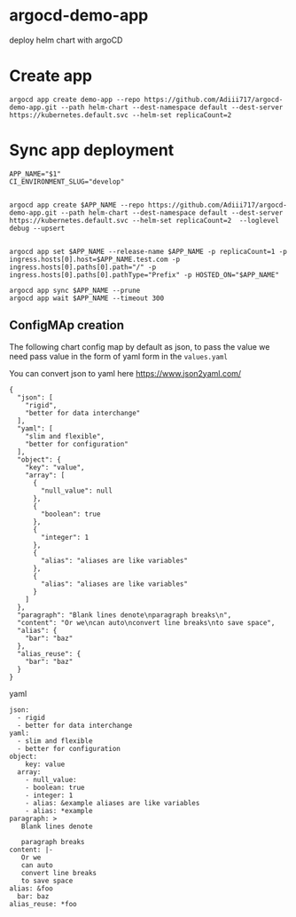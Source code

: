 # argocd-demo-app
deploy helm chart with argoCD



# Create app

```shell
argocd app create demo-app --repo https://github.com/Adiii717/argocd-demo-app.git --path helm-chart --dest-namespace default --dest-server https://kubernetes.default.svc --helm-set replicaCount=2
```

# Sync app deployment 

```shell
APP_NAME="$1"
CI_ENVIRONMENT_SLUG="develop"


argocd app create $APP_NAME --repo https://github.com/Adiii717/argocd-demo-app.git --path helm-chart --dest-namespace default --dest-server https://kubernetes.default.svc --helm-set replicaCount=2  --loglevel debug --upsert


argocd app set $APP_NAME --release-name $APP_NAME -p replicaCount=1 -p ingress.hosts[0].host=$APP_NAME.test.com -p ingress.hosts[0].paths[0].path="/" -p ingress.hosts[0].paths[0].pathType="Prefix" -p HOSTED_ON="$APP_NAME"

argocd app sync $APP_NAME --prune
argocd app wait $APP_NAME --timeout 300
```


## ConfigMAp creation

The following chart config map by default as json, to pass the value we need pass value in the form of yaml form in the `values.yaml`

You can convert json to yaml here https://www.json2yaml.com/
```
{
  "json": [
    "rigid",
    "better for data interchange"
  ],
  "yaml": [
    "slim and flexible",
    "better for configuration"
  ],
  "object": {
    "key": "value",
    "array": [
      {
        "null_value": null
      },
      {
        "boolean": true
      },
      {
        "integer": 1
      },
      {
        "alias": "aliases are like variables"
      },
      {
        "alias": "aliases are like variables"
      }
    ]
  },
  "paragraph": "Blank lines denote\nparagraph breaks\n",
  "content": "Or we\ncan auto\nconvert line breaks\nto save space",
  "alias": {
    "bar": "baz"
  },
  "alias_reuse": {
    "bar": "baz"
  }
}
```
yaml

```
json:
  - rigid
  - better for data interchange
yaml: 
  - slim and flexible
  - better for configuration
object:
	key: value
  array:
    - null_value:
    - boolean: true
    - integer: 1
    - alias: &example aliases are like variables
    - alias: *example
paragraph: >
   Blank lines denote

   paragraph breaks
content: |-
   Or we
   can auto
   convert line breaks
   to save space
alias: &foo
  bar: baz
alias_reuse: *foo 
```